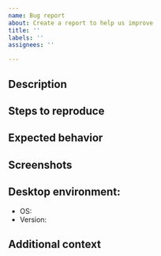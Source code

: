 ```yaml
---
name: Bug report
about: Create a report to help us improve
title: ''
labels: ''
assignees: ''

---
```


## Description
<!-- A clear and concise description of what the bug is. -->

## Steps to reproduce
<!-- Steps to reproduce the behavior:
1. Go to '...'
2. Click on '....'
3. Scroll down to '....'
4. See error  -->

## Expected behavior
<!-- A clear and concise description of what you expected to happen. -->

## Screenshots
<!-- If applicable, add screenshots to help explain your problem. -->

## Desktop environment:
 - OS: <!-- [e.g. iOS] -->
 - Version: <!-- [e.g. 22] -->

## Additional context
<!-- Add any other context about the problem here. -->
